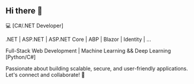 ## Hi there 👋

💻 [C#/.NET Developer]

.NET | ASP.NET | ASP.NET Core | ABP | Blazor | Identity | ... 

Full-Stack Web Development | Machine Learning && Deep Learning [Python/C#]

Passionate about building scalable, secure, and user-friendly applications. Let's connect and collaborate! 🚀
